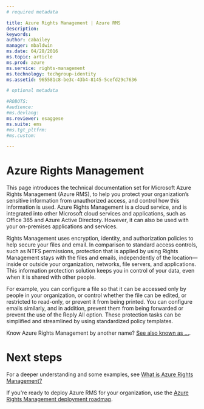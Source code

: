 ```yaml
---
# required metadata

title: Azure Rights Management | Azure RMS
description:
keywords:
author: cabailey
manager: mbaldwin
ms.date: 04/28/2016
ms.topic: article
ms.prod: azure
ms.service: rights-management
ms.technology: techgroup-identity
ms.assetid: 965581c8-be3c-43b4-8145-5cefd29c7636

# optional metadata

#ROBOTS:
#audience:
#ms.devlang:
ms.reviewer: esaggese
ms.suite: ems
#ms.tgt_pltfrm:
#ms.custom:

---
```


# Azure Rights Management
This page introduces the technical documentation set for Microsoft Azure Rights Management (Azure RMS), to help you protect your organization’s sensitive information from unauthorized access, and control how this information is used. Azure Rights Management is a cloud service, and is integrated into other Microsoft cloud services and applications, such as Office 365 and Azure Active Directory. However, it can also be used with your on-premises applications and services.

Rights Management uses encryption, identity, and authorization policies to help secure your files and email. In comparison to standard access controls, such as NTFS permissions, protection that is applied by using Rights Management stays with the files and emails, independently of the location—inside or outside your organization, networks, file servers, and applications. This information protection solution keeps you in control of your data, even when it is shared with other people.

For example, you can configure a file so that it can be accessed only by people in your organization, or control whether the file can be edited, or restricted to read-only, or prevent it from being printed. You can configure emails similarly, and in addition, prevent them from being forwarded or prevent the use of the Reply All option. These protection tasks can be simplified and streamlined by using standardized policy templates.

Know Azure Rights Management by another name?  [See also known as ...](azure-rms-aka.md).

# Next steps
For a deeper understanding and some examples, see [What is Azure Rights Management?](what-is-azure-rights-management.md)

If you're ready to deploy Azure RMS for your organization, use the [Azure Rights Management deployment roadmap](..deploy-use/azure-rights-management-deployment-roadmap.md).


